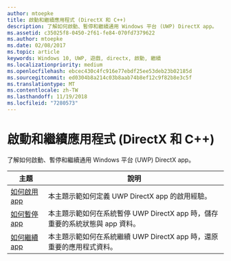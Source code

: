 ```yaml
---
author: mtoepke
title: 啟動和繼續應用程式 (DirectX 和 C++)
description: 了解如何啟動、暫停和繼續通用 Windows 平台 (UWP) DirectX app。
ms.assetid: c35025f8-0450-2f61-fe84-070fd7379622
ms.author: mtoepke
ms.date: 02/08/2017
ms.topic: article
keywords: Windows 10, UWP, 遊戲, directx, 啟動, 繼續
ms.localizationpriority: medium
ms.openlocfilehash: ebcec430c4fc916e77ebdf25ee53deb23b02185d
ms.sourcegitcommit: ed0304b8a214c03b8aab74b8ef12c9f82b8e3c5f
ms.translationtype: MT
ms.contentlocale: zh-TW
ms.lasthandoff: 11/19/2018
ms.locfileid: "7280573"
---
```

# <a name="launching-and-resuming-apps-directx-and-c"></a>啟動和繼續應用程式 (DirectX 和 C++)



了解如何啟動、暫停和繼續通用 Windows 平台 (UWP) DirectX app。

| 主題 | 說明 |
|---------------------------------------------------------------------|-----------------------------------------------------------------------------------------------------------------|
| [如何啟用 app](how-to-activate-an-app-directx-and-cpp.md) | 本主題示範如何定義 UWP DirectX app 的啟用經驗。 |
| [如何暫停 app](how-to-suspend-an-app-directx-and-cpp.md) | 本主題示範如何在系統暫停 UWP DirectX app 時，儲存重要的系統狀態與 app 資料。 |
| [如何繼續 app](how-to-resume-an-app-directx-and-cpp.md) | 本主題示範如何在系統繼續 UWP DirectX app 時，還原重要的應用程式資料。 |
 

 

 




